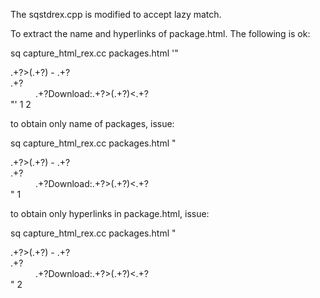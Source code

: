 The sqstdrex.cpp is modified to accept lazy match.

To extract the name and hyperlinks of package.html. The following is ok:

sq capture_html_rex.cc packages.html '"<dt>.+?>(.+?) - .+?</dt>.+?<dd>.+?Download:.+?>(.+?)<.+?</dd>"' 1 2
  
  to obtain only name of packages, issue:
  
  sq capture_html_rex.cc packages.html "<dt>.+?>(.+?) - .+?</dt>.+?<dd>.+?Download:.+?>(.+?)<.+?</dd>" 1
  
  to obtain only hyperlinks in package.html, issue:
  
  sq capture_html_rex.cc packages.html "<dt>.+?>(.+?) - .+?</dt>.+?<dd>.+?Download:.+?>(.+?)<.+?</dd>" 2

